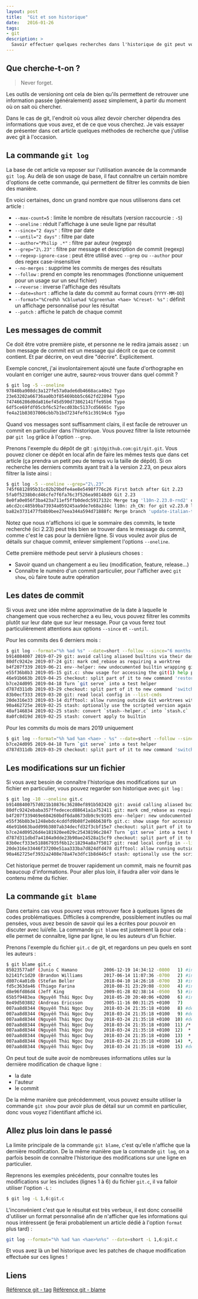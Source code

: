 ```yaml
---
layout: post
title:  "Git et son historique"
date:   2016-01-26
tags:
- git
description: >
  Savoir effectuer quelques recherches dans l'historique de git peut vous faire gagner beaucoup de temps.
---
```


## Que cherche-t-on ?

> Never forget.

Les outils de versioning ont cela de bien qu'ils permettent de retrouver une information passée (généralement) assez simplement, à partir du moment où on sait où chercher.

Dans le cas de git, l'endroit où vous allez devoir chercher dépendra des informations que vous avez, et de ce que vous cherchez. Je vais essayer de présenter dans cet article quelques méthodes de recherche que j'utilise avec git à l'occasion.

## La commande `git log`

La base de cet article va reposer sur l'utilisation avancée de la commande `git log`. Au delà de son usage de base, il faut connaître un certain nombre d'options de cette commande, qui permettent de filtrer les commits de bien des manière.

En voici certaines, donc un grand nombre que nous utiliserons dans cet article :
- `--max-count=5` : limite le nombre de résultats (version raccourcie : `-5`)
- `--oneline` : réduit l'affichage à une seule ligne par résultat
- `--since="2 days"` : filtre par date
- `--until="2 days"` : filtre par date
- `--author="Philip .*"` : filtre par auteur (regexp)
- `--grep="2\.23"` : filtre par message et description de commit (regexp)
- `--regexp-ignore-case` : peut être utilisé avec `--grep` ou `--author` pour des regex case-insensitive
- `--no-merges` : supprime les commits de merges des résultats
- `--follow` : prend en compte les renommages (fonctionne uniquement pour un usage sur un seul fichier)
- `--reverse` : inverse l'affichage des résultats
- `--date=short` : affiche la date du commit au format cours (`YYYY-MM-DD`)
- `--format="%Cred%h %Cblue%ad %Cgreen%an <%ae> %Creset- %s"` : définit un affichage personnalisé pour les résultat
- `--patch` : affiche le patch de chaque commit

## Les messages de commit

Ce doit être votre première piste, et personne ne le redira jamais assez : un bon message de commit est un message qui décrit ce que ce commit contient. Et par décrire, on veut dire "décrire". Explicitement.

Exemple concret, j'ai involontairement ajouté une faute d'orthographe en voulant en corriger une autre, saurez-vous trouver dans quel commit ?

```sh
$ git log -5 --oneline
97840ba908dc3a127fe57a0ade6db4668aca40e2 Typo
23e63202a66736aa0b3f85469bbb5c662fd22894 Typo
747466286d0da816ef45d590d73862141ffe95b6 Typo
6df5ce69fdf05cbf6c52fecd03bc5137cd56665c Typo
fe4a21b83037006cbb7b1bd7234fef61c39194c6 Typo
```

Quand vos messages sont suffisamment clairs, il est facile de retrouver un commit en particulier dans l'historique. Vous pouvez filtrer la liste retournée par `git log` grâce à l'option `--grep`.

Prenons l'exemple du dépôt de git : `git@github.com:git/git.git`. Vous pouvez cloner ce dépôt en local afin de faire les mêmes tests que dans cet article (ça prendra un petit peu de temps vu la taille de dépôt). Si on recherche les derniers commits ayant trait à la version 2.23, on peux alors filtrer la liste ainsi :

```sh
$ git log -5 --oneline --grep="2\.23"
745f6812895b31c02b29bdfe4ae8e5498f776c26 First batch after Git 2.23
5fa0f5238b0cd46cfe7f6fa76c3f526ea98148d9 Git 2.23
8e0fa0e056f3ba423a711ef5ffb0dedc5917132c Merge tag 'l10n-2.23.0-rnd2' of git://github.com/git-l10n/git-po
a6cd2cc485b9ba73934a059245aa9de7e68a2d4c l10n: zh_CN: for git v2.23.0 l10n round 1~2
ba82e3731477fb8b9bee27eea344a594d71888fc Merge branch 'update-italian-translation' of github.com:AlessandroMenti/git-po
```

Notez que nous n'affichons ici que le sommaire des commits, le texte recherché (ici 2.23) peut très bien se trouver dans le message du commit, comme c'est le cas pour la dernière ligne. Si vous voulez avoir plus de détails sur chaque commit, enlever simplement l'options `--oneline`.

Cette première méthode peut servir à plusieurs choses :
- Savoir quand un changement a eu lieu (modification, feature, release...)
- Connaître le numéro d'un commit particulier, pour l'afficher avec `git show`, où faire toute autre opération

## Les dates de commit

Si vous avez une idée même approximative de la date à laquelle le changement que vous recherchez a eu lieu, vous pouvez filtrer les commits plutôt sur leur date que sur leur message. Pour ça vous ferez tout particulièrement attentions aux options `--since` et `--until`.

Pour les commits des 6 derniers mois :

```sh
$ git log --format="%h %ad %s" --date=short --follow --since="6 months ago" git.c
b914084007 2019-07-29 git: avoid calling aliased builtins via their dashed form
80dfc9242e 2019-07-24 git: mark cmd_rebase as requiring a worktree
b4f207f339 2019-06-21 env--helper: new undocumented builtin wrapping git_env_*()
e55f36b8b3 2019-05-15 git.c: show usage for accessing the git(1) help page
46e91b663b 2019-04-25 checkout: split part of it to new command 'restore'
b7ce24d095 2019-04-18 Turn `git serve` into a test helper
d787d311db 2019-03-29 checkout: split part of it to new command 'switch'
83b0ecf333 2019-03-20 git: read local config in --list-cmds
20de316e33 2019-03-14 difftool: allow running outside Git worktrees with --no-index
90a462725e 2019-02-25 stash: optionally use the scripted version again
40af146834 2019-02-25 stash: convert `stash--helper.c` into `stash.c`
8a0fc8d19d 2019-02-25 stash: convert apply to builtin
```

Pour les commits du mois de mars 2019 uniquement

```sh
$ git log --format="%h %ad %an <%ae> - %s" --date=short --follow --since="2019-04-01" --until="2019-04-30" git.c
b7ce24d095 2019-04-18 Turn `git serve` into a test helper
d787d311db 2019-03-29 checkout: split part of it to new command 'switch'
```

## Les modifications sur un fichier

Si vous avez besoin de connaître l'historique des modifications sur un fichier en particulier, vous pouvez regarder son historique avec `git log` :

```sh
$ git log -10 --oneline git.c
b91408400757d021b10876c36280ef891b502420 git: avoid calling aliased builtins via their dashed form
80dfc9242ebaba357ffedececd88641a1a752411 git: mark cmd_rebase as requiring a worktree
b4f207f339469e604260bdf6da8673db9c9c9105 env--helper: new undocumented builtin wrapping git_env_*()
e55f36b8b3e1248ebdc4cddfd9b08f2e86b638fb git.c: show usage for accessing the git(1) help page
46e91b663badd99b3807ab34decfd32f3cbf15e7 checkout: split part of it to new command 'restore'
b7ce24d09526d4e181920ee029c25438196c2847 Turn `git serve` into a test helper
d787d311dbd7a4104a9dde23b90ae24528a15cf9 checkout: split part of it to new command 'switch'
83b0ecf333e518867935f6b12c18294a8a7f5017 git: read local config in --list-cmds
20de316e33446f37200e51aa333ba7d824dfd478 difftool: allow running outside Git worktrees with --no-index
90a462725ef3932a2408e78a47e3dfc1b8d445cf stash: optionally use the scripted version again
```

Cet historique permet de trouver rapidement un commit, mais ne fournit pas beaucoup d'informations. Pour aller plus loin, il faudra aller voir dans le contenu même du fichier.

## La commande `git blame`

Dans certains cas vous pouvez vous retrouver face à quelques lignes de codes problématiques. Difficiles à comprendre, possiblement inutiles ou mal pensées, vous avez besoin de savoir qui les a écrites pour pouvoir en discuter avec lui/elle. La commande `git blame` est justement là pour cela : elle permet de connaître, ligne par ligne, le ou les auteurs d'un fichier.

Prenons l'exemple du fichier `git.c` de git, et regardons un peu quels en sont les auteurs :

```sh
$ git blame git.c
85023577a8f (Junio C Hamano          2006-12-19 14:34:12 -0800   1) #include "builtin.h"
b2141fc1d20 (Brandon Williams        2017-06-14 11:07:36 -0700   2) #include "config.h"
d807c4a01db (Stefan Beller           2018-04-10 14:26:18 -0700   3) #include "exec-cmd.h"
fd5c363da46 (Thiago Farina           2010-08-31 23:29:08 -0300   4) #include "help.h"
d8e96fd86d4 (Jeff King               2009-01-28 02:38:14 -0500   5) #include "run-command.h"
65b5f9483ea (Nguyễn Thái Ngọc Duy    2018-05-20 20:40:06 +0200   6) #include "alias.h"
8e49d503882 (Andreas Ericsson        2005-11-16 00:31:25 +0100   7)
007aa8d8344 (Nguyễn Thái Ngọc Duy    2018-03-24 21:35:18 +0100   8) #define RUN_SETUP           (1<<0)
007aa8d8344 (Nguyễn Thái Ngọc Duy    2018-03-24 21:35:18 +0100   9) #define RUN_SETUP_GENTLY    (1<<1)
007aa8d8344 (Nguyễn Thái Ngọc Duy    2018-03-24 21:35:18 +0100  10) #define USE_PAGER           (1<<2)
007aa8d8344 (Nguyễn Thái Ngọc Duy    2018-03-24 21:35:18 +0100  11) /*
007aa8d8344 (Nguyễn Thái Ngọc Duy    2018-03-24 21:35:18 +0100  12)  * require working tree to be present -- anything uses this needs
007aa8d8344 (Nguyễn Thái Ngọc Duy    2018-03-24 21:35:18 +0100  13)  * RUN_SETUP for reading from the configuration file.
007aa8d8344 (Nguyễn Thái Ngọc Duy    2018-03-24 21:35:18 +0100  14)  */
007aa8d8344 (Nguyễn Thái Ngọc Duy    2018-03-24 21:35:18 +0100  15) #define NEED_WORK_TREE              (1<<3)
```

On peut tout de suite avoir de nombreuses informations utiles sur la dernière modification de chaque ligne :
- la date
- l'auteur
- le commit

De la même manière que précédemment, vous pouvez ensuite utiliser la commande `git show` pour avoir plus de détail sur un commit en particulier, donc vous voyez l'identifiant affiché ici.

## Allez plus loin dans le passé

La limite principale de la commande `git blame`, c'est qu'elle n'affiche que la dernière modification. De la même manière que la commande `git log`, on a parfois besoin de connaître l'historique des modifications sur une ligne en particulier.

Reprenons les exemples précédents, pour connaître toutes les modifications sur les includes (lignes 1 à 6) du fichier `git.c`, il va falloir utiliser l'option `-L` :

```sh
$ git log -L 1,6:git.c
```

L'inconvénient c'est que le résultat est très verbeux, il est donc conseillé d'utiliser un format personnalisé afin de n'afficher que les informations qui nous intéressent (je ferai probablement un article dédié à l'option `format` plus tard) :

```sh
git log --format="%h %ad %an <%ae>%n%s" --date=short -L 1,6:git.c
```

Et vous avez là un bel historique avec les patches de chaque modification effectuée sur ces lignes !

## Liens

[Référence git - tag](https://git-scm.com/docs/git-tag)
[Référence git - blame](https://git-scm.com/docs/git-blame)
